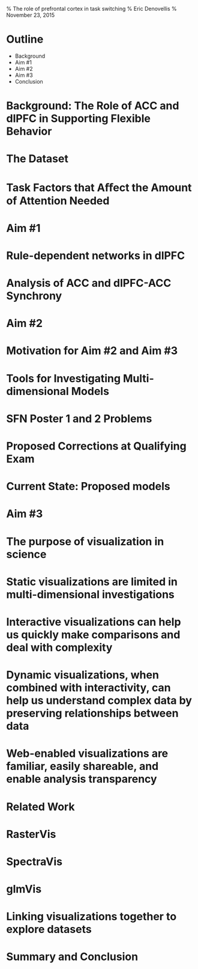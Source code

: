 % The role of prefrontal cortex in task switching
% Eric Denovellis
% November 23, 2015

# Outline

- Background
- Aim \#1
- Aim \#2
- Aim \#3
- Conclusion

# Background: The Role of ACC and dlPFC in Supporting Flexible Behavior

# The Dataset

# Task Factors that Aﬀect the Amount of Attention Needed

# Aim \#1

# Rule-dependent networks in dlPFC

# Analysis of ACC and dlPFC-ACC Synchrony

# Aim \#2

# Motivation for Aim \#2 and Aim \#3

# Tools for Investigating Multi-dimensional Models

# SFN Poster 1 and 2 Problems

# Proposed Corrections at Qualifying Exam

# Current State: Proposed models

# Aim \#3

# The purpose of visualization in science

# Static visualizations are limited in multi-dimensional investigations

# Interactive visualizations can help us quickly make comparisons and deal with complexity

# Dynamic visualizations, when combined with interactivity, can help us understand complex data by preserving relationships between data

# Web-enabled visualizations are familiar, easily shareable, and enable analysis transparency

# Related Work

# RasterVis

# SpectraVis

# glmVis

# Linking visualizations together to explore datasets

# Summary and Conclusion
